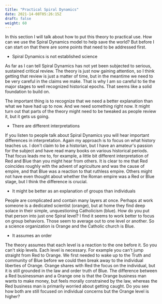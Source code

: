 ```yaml
---
title: "Practical Spiral Dynamics"
date: 2021-14-08T05:26:15Z
draft: false
weight: 60
---
```

In this section I will talk about how to put this theory to practical use. How can we use the Spiral Dynamics model to help save the world? But before I can start on that there are some points that need to be addressed first.

* Spiral Dynamics is not established science

As far as I can tell Spiral Dynamics has not yet been subjected to serious, sustained critical review. The theory is just now gaining attention, so I think getting that review is just a matter of time, but in the meantime we need to be very careful in the claims we make. That is why I am so careful to tie the major stages to well recognized historical epochs. That seems like a solid foundation to build on.

The important thing is to recognize that we need a better explanation than what we have had up to now. And we need something right now. It might turn out that parts of the theory might need to be tweaked as people review it, but it gets us going.

* There are different interpretations

If you listen to people talk about Spiral Dynamics you will hear important differences in interpretation. Again my approach is to focus on what history teaches us. I don't claim to be a historian, but I have an amateur's passion for the subject and have read many books on various historical periods. That focus leads me to, for example, a little bit different interpretation of Red and Blue than you might hear from others. It is clear to me that Red coincides roughly with the advent of agriculture and was the cause of empire, and that Blue was a reaction to that ruthless empire. Others might not have even thought about whether the Roman empire was a Red or Blue stage, but I think the difference is crucial.

* It might be better as an explanation of groups than individuals

People are complicated and contain many layers at once. Perhaps at work someone is a dedicated scientist (orange), but at home they find deep solace in their simple, unquestioning Catholicism (blue). How do you put that person into just one Spiral level? I find it seems to work better to focus on group behaviors. Those seem to average out to one level or another. So a science organization is Orange and the Catholic church is Blue.

* It assumes an order

The theory assumes that each level is a reaction to the one before it. So you can't skip levels. Each level is necessary. For example you can't jump straight from Red to Orange. We first needed to wake up to the Truth and community of Blue before we could then break away to the individual liberties of Orange. Orange shares with Red the focus on the individual, but it is still grounded in the law and order truth of Blue. The difference between a Red businessman and a Orange one is that the Orange business man wants to make money, but feels morally constrained by the law, whereas the Red business man is primarily worried about getting caught. Do you see how both are still focused on individual concerns but the Orange level is higher?
